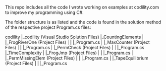 This repo includes all the code I wrote working on examples at codility.com to improve my programming using C#.

The folder structure is as listed and the code is found in the solution method of the respective project Program.cs files:

codility
 |_codility (Visual Studio Solution Files)
 |_CountingElements
 |  |_FrogRiverOne (Project Files)
 |  |  |_Program.cs 
 |  |_MaxCounter (Project Files)
 |  |  |_Program.cs
 |  |_PermCheck (Project Files)
 |  |  |_Program.cs
 |_TimeComplexity
 |  |_FrogJmp (Project Files)
 |  |  |_Program.cs 
 |  |_PermMissingElem (Project Files)
 |  |  |_Program.cs
 |  |_TapeEquilibrium (Project Files)
 |  |  |_Program.cs

